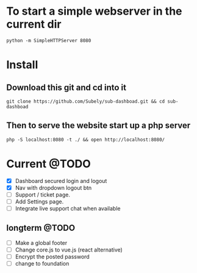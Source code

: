 # To start a simple webserver in the current dir
`python -m SimpleHTTPServer 8080`

# Install
## Download this git and cd into it
`git clone https://github.com/Subely/sub-dashboad.git && cd sub-dashboad`

## Then to serve the website start up a php server
`php -S localhost:8080 -t ./ && open http://localhost:8080/`



# Current @TODO
- [x] Dashboard secured login and logout
- [x] Nav with dropdown logout btn
- [ ] Support / ticket page.
- [ ] Add Settings page.
- [ ] Integrate live support chat when available

## longterm @TODO
- [ ] Make a global footer
- [ ] Change core.js to vue.js (react alternative)
- [ ] Encrypt the posted password
- [ ] change to foundation

